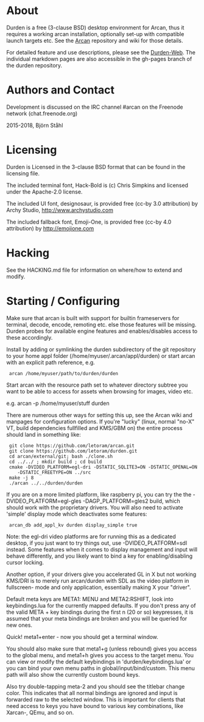 About
=====
Durden is a free (3-clause BSD) desktop environment for Arcan, thus it requires
a working arcan installation, optionally set-up with compatible launch targets
etc. See the [Arcan](http://github.com/letoram/arcan) repository and wiki for
those details.

For detailed feature and use descriptions, please see the
[Durden-Web](http://durden.arcan-fe.com). The individual markdown pages are
also accessible in the gh-pages branch of the durden repository.

Authors and Contact
=====
Development is discussed on the IRC channel #arcan on the Freenode network
(chat.freenode.org)

2015-2018, Björn Ståhl

Licensing
=====
Durden is Licensed in the 3-clause BSD format that can be found in the
licensing file.

The included terminal font, Hack-Bold is (c) Chris Simpkins
and licensed under the Apache-2.0 license.

The included UI font, designosaur, is provided free (cc-by 3.0 attribution)
by Archy Studio, http://www.archystudio.com

The included fallback font, Emoji-One, is provided free (cc-by 4.0 attribution)
by http://emojione.com

Hacking
=====
See the HACKING.md file for information on where/how to extend and modify.

Starting / Configuring
=====
Make sure that arcan is built with support for builtin frameservers for
terminal, decode, encode, remoting etc. else those features will be missing.
Durden probes for available engine features and enables/disables access to
these accordingly.

Install by adding or symlinking the durden subdirectory of the git repository
to your home appl folder (/home/myuser/.arcan/appl/durden) or start arcan with
an explicit path reference, e.g.

     arcan /home/myuser/path/to/durden/durden

Start arcan with the resource path set to whatever directory subtree you want
to be able to access for assets when browsing for images, video etc.

e.g. arcan -p /home/myuser/stuff durden

There are numerous other ways for setting this up, see the Arcan wiki and
manpages for configuration options. If you're "lucky" (linux, normal "no-X" VT,
build dependencies fullfilled and KMS/GBM on) the entire process should land in
something like:

     git clone https://github.com/letoram/arcan.git
     git clone https://github.com/letoram/durden.git
     cd arcan/external/git; bash ./clone.sh
     cd ../../ ; mkdir build ; cd build
     cmake -DVIDEO_PLATFORM=egl-dri -DSTATIC_SQLITE3=ON -DSTATIC_OPENAL=ON
        -DSTATIC_FREETYPE=ON ../src
     make -j 8
     ./arcan ../../durden/durden

If you are on a more limited platform, like raspberry pi, you can try the
the -DVIDEO\_PLATFORM=egl-gles -DAGP\_PLATFORM=gles2 build, which should work
with the proprietary drivers. You will also need to activate 'simple' display
mode which deactivates some features:

     arcan_db add_appl_kv durden display_simple true

Note: the egl-dri video platforms are for running this as a dedicated desktop,
if you just want to try things out, use -DVIDEO\_PLATFORM=sdl instead. Some
features when it comes to display management and input will behave differently,
and you likely want to bind a key for enabling/disabling cursor locking.

Another option, if your drivers give you accelerated GL in X but not working
KMS/DRI is to merely run arcan/durden with SDL as the video platform in
fullscreen- mode and only application, essentially making X your "driver".

Default meta keys are META1: MENU and META2:RSHIFT, look into keybindings.lua
for the currently mapped defaults. If you don't press any of the valid META +
key bindings during the first n (20 or so) keypresses, it is assumed that your
meta bindings are broken and you will be queried for new ones.

Quick! meta1+enter - now you should get a terminal window.

You should also make sure that meta1+g (unless rebound) gives you access to
the global menu, and meta1+h gives you access to the target menu. You can view
or modify the default keybindings in 'durden/keybindings.lua' or you can bind
your own menu paths in global/input/bind/custom. This menu path will also show
the currently custom bound keys.

Also try double-tapping meta-2 and you should see the titlebar change color.
This indicates that all normal bindings are ignored and input is forwarded
raw to the selected window. This is important for clients that need access to
keys you have bound to various key combinations, like Xarcan-, QEmu, and so on.


